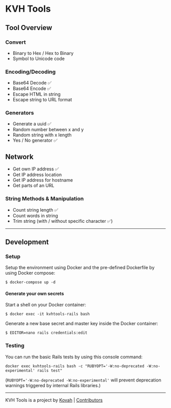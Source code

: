 # KVH Tools

## Tool Overview


### Convert

* Binary to Hex / Hex to Binary
* Symbol to Unicode code


### Encoding/Decoding

* Base64 Decode ✅
* Base64 Encode ✅
* Escape HTML in string
* Escape string to URL format


### Generators

* Generate a uuid ✅
* Random number between x and y
* Random string with x length
* Yes / No generator ✅


## Network

* Get own IP address ✅
* Get IP address location
* Get IP address for hostname
* Get parts of an URL


### String Methods & Manipulation

* Count string length ✅
* Count words in string
* Trim string (with / without specific character ✅)


---

## Development

### Setup

Setup the environment using Docker and the pre-defined Dockerfile by using Docker compose:

```
$ docker-compose up -d
```

#### Generate your own secrets

Start a shell on your Docker container:

```
$ docker exec -it kvhtools-rails bash
```

Generate a new base secret and master key inside the Docker container:

```
$ EDITOR=nano rails credentials:edit
```


### Testing

You can run the basic Rails tests by using this console command:

```
docker exec kvhtools-rails bash -c "RUBYOPT='-W:no-deprecated -W:no-experimental' rails test"
```

(`RUBYOPT='-W:no-deprecated -W:no-experimental'` will prevent deprecation warnings triggered by internal Rails libraries.)

---

KVH Tools is a project by [Kovah](https://kovah.de) | [Contributors](https://github.com/Kovah/KVH-Tools/graphs/contributors)
